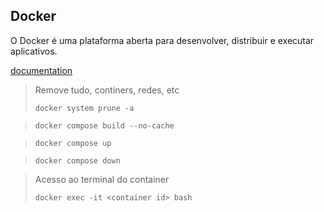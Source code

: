 ## Docker
O Docker é uma plataforma aberta para desenvolver, distribuir e executar aplicativos.

[documentation](https://docs.docker.com/get-started/get-docker/)

> Remove tudo, continers, redes, etc
>
> ```docker system prune -a```

> ```docker compose build --no-cache```

> ```docker compose up```

> ```docker compose down```

>Acesso ao terminal do container
>
> ```docker exec -it <container id> bash```
